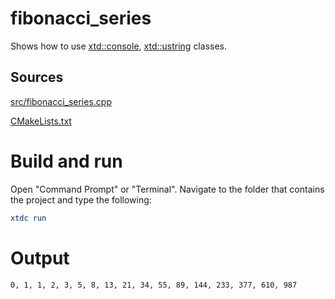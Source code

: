 # fibonacci_series

Shows how to use [xtd::console](../../../../src/xtd.core/include/xtd/console.h), [xtd::ustring](../../../../src/xtd.core/include/xtd/ustring.h) classes.

## Sources

[src/fibonacci_series.cpp](src/fibonacci_series.cpp)

[CMakeLists.txt](CMakeLists.txt)

# Build and run

Open "Command Prompt" or "Terminal". Navigate to the folder that contains the project and type the following:

```cmake
xtdc run
```

# Output

```
0, 1, 1, 2, 3, 5, 8, 13, 21, 34, 55, 89, 144, 233, 377, 610, 987
```